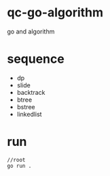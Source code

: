 # qc-go-algorithm
go and algorithm



# sequence
* dp   
* slide
* backtrack
* btree
* bstree
* linkedlist


# run
```
//root
go run .
```